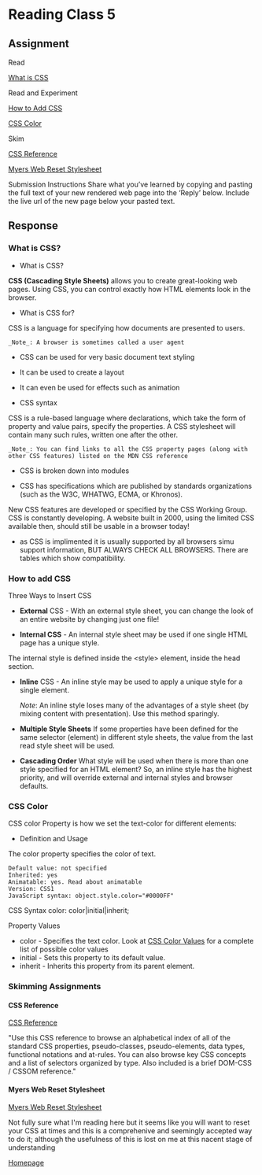 # Reading Class 5

## Assignment

Read

[What is CSS](https://developer.mozilla.org/en-US/docs/Learn/CSS/First_steps/What_is_CSS)

Read and Experiment

[How to Add CSS](https://www.w3schools.com/css/css_howto.asp)

[CSS Color](https://www.w3schools.com/cssref/pr_text_color.asp)

Skim

[CSS Reference](https://developer.mozilla.org/en-US/docs/Web/CSS/Reference)

[Myers Web Reset Stylesheet](https://meyerweb.com/eric/tools/css/reset/)

Submission Instructions
Share what you’ve learned by copying and pasting the full text of your new rendered web page into the ‘Reply’ below. Include the live url of the new page below your pasted text.

## Response

### What is CSS?

- What is CSS?

__CSS (Cascading Style Sheets)__ allows you to create great-looking web pages. Using CSS, you can control exactly how HTML elements look in the browser.

- What is CSS for?

CSS is a language for specifying how documents are presented to users.

    _Note_: A browser is sometimes called a user agent

- CSS can be used for very basic document text styling
- It can be used to create a layout
- It can even be used for effects such as animation

- CSS syntax

CSS is a rule-based language where declarations, which take the form of property and value pairs, specify the properties. A CSS stylesheet will contain many such rules, written one after the other.

    _Note_: You can find links to all the CSS property pages (along with other CSS features) listed on the MDN CSS reference

- CSS is broken down into modules

- CSS has specifications which are published by standards organizations (such as the W3C, WHATWG, ECMA, or Khronos).

New CSS features are developed or specified by the CSS Working Group. CSS is constantly developing. A website built in 2000, using the limited CSS available then, should still be usable in a browser today!

- as CSS is implimented it is usually supported by all browsers simu support information, BUT ALWAYS CHECK ALL BROWSERS. There are tables which show compatibility.

### How to add CSS

Three Ways to Insert CSS

- __External__ CSS - With an external style sheet, you can change the look of an entire website by changing just one file!

- __Internal CSS__ - An internal style sheet may be used if one single HTML page has a unique style.

The internal style is defined inside the \<style> element, inside the head section.

- __Inline__ CSS - An inline style may be used to apply a unique style for a single element.

    _Note_: An inline style loses many of the advantages of a style sheet (by mixing content with presentation). Use this method sparingly.

- __Multiple Style Sheets__ If some properties have been defined for the same selector (element) in different style sheets, the value from the last read style sheet will be used.

- __Cascading Order__ What style will be used when there is more than one style specified for an HTML element? So, an inline style has the highest priority, and will override external and internal styles and browser defaults.

### CSS Color

CSS color Property is how we set the text-color for different elements:

- Definition and Usage

The color property specifies the color of text.

    Default value: not specified
    Inherited: yes
    Animatable: yes. Read about animatable
    Version: CSS1
    JavaScript syntax: object.style.color="#0000FF"

CSS Syntax
    color: color|initial|inherit;

Property Values

- color - Specifies the text color. Look at [CSS Color Values](https://www.w3schools.com/cssref/css_colors_legal.asp) for a complete list of possible color values
- initial - Sets this property to its default value.
- inherit - Inherits this property from its parent element.

### Skimming Assignments

#### CSS Reference

[CSS Reference](https://developer.mozilla.org/en-US/docs/Web/CSS/Reference)

"Use this CSS reference to browse an alphabetical index of all of the standard CSS properties, pseudo-classes, pseudo-elements, data types, functional notations and at-rules. You can also browse key CSS concepts and a list of selectors organized by type. Also included is a brief DOM-CSS / CSSOM reference."

#### Myers Web Reset Stylesheet

[Myers Web Reset Stylesheet](https://meyerweb.com/eric/tools/css/reset/)

Not fully sure what I'm reading here but it seems like you will want to reset your CSS at times and this is a comprehenive and seemingly accepted way to do it; although the usefulness of this is lost on me at this nacent stage of understanding

[Homepage](https://briansward.github.io/reading-notes/)
